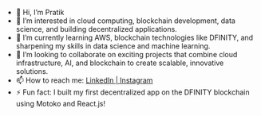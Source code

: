 - 👋 Hi, I’m Pratik
- 👀 I’m interested in cloud computing, blockchain development, data science, and building decentralized applications.
- 🌱 I’m currently learning AWS, blockchain technologies like DFINITY, and sharpening my skills in data science and machine learning.
- 💞️ I’m looking to collaborate on exciting projects that combine cloud infrastructure, AI, and blockchain to create scalable, innovative solutions.
- 📫 How to reach me: [LinkedIn | ](https://www.linkedin.com/in/pratik-c/)[Instagram](https://www.instagram.com/wtff_pratik/)
- ⚡ Fun fact: I built my first decentralized app on the DFINITY blockchain using Motoko and React.js!

<!---
hello-pratik/hello-pratik is a ✨ special ✨ repository because its `README.md` (this file) appears on your GitHub profile.
You can click the Preview link to take a look at your changes.
--->
